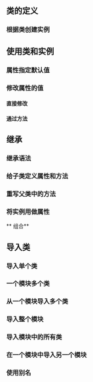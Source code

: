 
## 类的定义

### 根据类创建实例

## 使用类和实例

### 属性指定默认值

### 修改属性的值
#### 直接修改
#### 通过方法


## 继承

### 继承语法

### 给子类定义属性和方法

### 重写父类中的方法

### 将实例用做属性

** 组合**


## 导入类

### 导入单个类

### 一个模块多个类

### 从一个模块导入多个类

### 导入整个模块

### 导入模块中的所有类

### 在一个模块中导入另一个模块

### 使用别名
